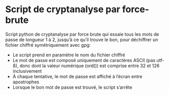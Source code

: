 # Script de cryptanalyse par force-brute


Script python de cryptanalyse par force brute qui essaie tous 
les mots de passe de longueur 1 à 2, jusqu’à ce qu’il trouve le bon, pour déchiffrer un fichier 
chiffré symétriquement avec gpg:

- Le script prend en paramètre le nom du fichier chiffré
- Le mot de passe est composé uniquement de caractères ASCII (pas utf-8), donc dont  la valeur numérique (ord()) est comprise entre 32 et 126 inclusivement
- À chaque tentative, le mot de passe est affiché à l’écran entre apostrophes
- Lorsque le bon mot de passe est trouvé, le script s’arrête
